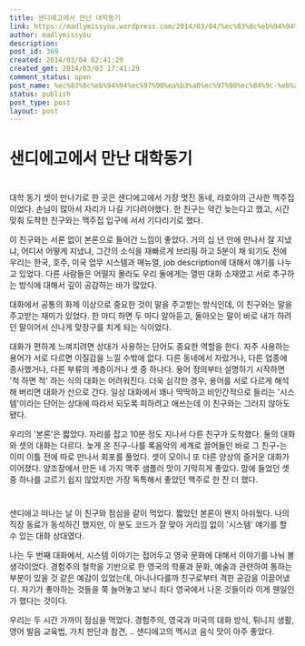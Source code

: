 ```yaml
---
title: 샌디에고에서 만난 대학동기
link: https://madlymissyou.wordpress.com/2014/03/04/%ec%83%8c%eb%94%94%ec%97%90%ea%b3%a0%ec%97%90%ec%84%9c-%eb%a7%8c%eb%82%9c-%eb%8c%80%ed%95%99%eb%8f%99%ea%b8%b0/
author: madlymissyou
description: 
post_id: 369
created: 2014/03/04 02:41:29
created_gmt: 2014/03/03 17:41:29
comment_status: open
post_name: %ec%83%8c%eb%94%94%ec%97%90%ea%b3%a0%ec%97%90%ec%84%9c-%eb%a7%8c%eb%82%9c-%eb%8c%80%ed%95%99%eb%8f%99%ea%b8%b0
status: publish
post_type: post
layout: post
---
```


# 샌디에고에서 만난 대학동기

#

대학 동기 셋이 만나기로 한 곳은 샌디에고에서 가장 멋진 동네, 라호야의 근사한 맥주집이었다. 손님이 많아서 자리가 나길 기다려야했다. 한 친구는 약간 늦는다고 했고, 시간 맞춰 도착한 친구와는 맥주집 입구에 서서 기다리기로 했다.

이 친구와는 서론 없이 본론으로 들어간 느낌이 좋았다. 거의 십 년 만에 만나서 잘 지냈냐, 어디서 어떻게 지냈냐, 그간의 소식을 재빠르게 브리핑 하고 5분이 채 되기도 전에 우리는 한국, 호주, 미국 업무 시스템과 매뉴얼, job description에 대해서 얘기를 나누고 있었다. 다른 사람들은 어떨지 몰라도 우리 둘에게는 열띤 대화 소재였고 서로 추구하는 방식에 대해서 깊이 공감하는 바가 많았다.

대화에서 공통의 화제 이상으로 중요한 것이 말을 주고받는 방식인데, 이 친구와는 말을 주고받는 재미가 있었다. 한 마디 하면 두 마디 알아듣고, 돌아오는 말이 바로 내가 하려던 말이어서 신나게 맞장구를 치게 되는 식이었다.

대화가 편하게 느껴지려면 상대가 사용하는 단어도 중요한 역할을 한다. 자주 사용하는 용어가 서로 다르면 이질감을 느낄 수밖에 없다. 다른 동네에서 자랐거나, 다른 업종에 종사했거나, 다른 부류의 계층이거나 셋 중 하나다. 용어 정의부터 설명하기 시작하면 '척 하면 척' 하는 식의 대화는 어려워진다. 더욱 심각한 경우, 용어를 서로 다르게 해석해 버리면 대화가 산으로 간다. 일상 대화에서 꽤나 딱딱하고 비인간적으로 들리는 '시스템'이라는 단어는 상대에 따라서 되도록 피하려고 애쓰는데 이 친구와는 그러지 않아도 됐다.

우리의 '본론'은 짧았다. 자리를 잡고 10분 정도 지나서 다른 친구가 도착했다. 둘의 대화와 셋의 대화는 다르다. 늦게 온 친구-나를 록음악의 세계로 끌어들인 바로 그 친구-는 이미 이틀 전에 따로 만나서 회포를 풀었다. 셋이 모이니 또 다른 양상의 즐거운 대화가 이어졌다. 양조장에서 만든 네 가지 맥주 샘플러 맛이 기막히게 좋았다. 맘에 들었던 셋 중 하나를 고르기 쉽지 않았지만 가장 독특해서 좋았던 맥주로 한 잔 더 했다.

#

샌디에고 떠나는 날 이 친구와 점심을 같이 먹었다. 짧았던 본론이 왠지 아쉬웠다. 나의 직장 동료가 동석하긴 했지만, 이 분도 코드가 잘 맞아 거리낌 없이 '시스템' 얘기를 할 수 있는 대화 상대였다.

나는 두 번째 대화에서, 시스템 이야기는 접어두고 영국 문화에 대해서 이야기를 나눠 볼 생각이었다. 경험주의 철학을 기반으로 한 영국의 학풍과 문화, 예술과 관련하여 통하는 부분이 있을 것 같은 예감이 있었는데, 아니나다를까 친구로부터 격한 공감을 이끌어냈다. 자기가 좋아하는 것들을 쭉 늘어놓고 보니 죄다 영국에서 나온 것들이라 이게 웬일인가 했다는 것이다.

우리는 두 시간 가까이 점심을 먹었다. 경험주의, 영국과 미국의 대화 방식, 튀니지 생활, 영어 발음 교육법, 가치 판단과 참견, .. 샌디에고의 멕시코 음식 맛이 아주 좋았다.
